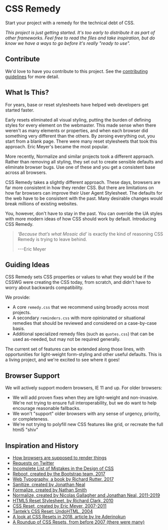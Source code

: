 # CSS Remedy

Start your project with a remedy for the technical debt of CSS.

_This project is just getting started. It's too early to distribute it as part of other frameworks. Feel free to read the files and take inspiration, but do know we have a ways to go before it's really "ready to use"._


## Contribute

We'd love to have you contribute to this project.
See the [contributing guidelines](CONTRIBUTING.md) for more detail.


## What Is This?

For years, base or reset stylesheets have helped web developers get started faster.

Early resets eliminated all visual styling, putting the burden of defining styles for every element on the webmaster. This made sense when there weren't as many elements or  properties, and when each browser did something very different than the others. By zeroing everything out, you start from a blank page. There were many reset stylesheets that took this approach. Eric Meyer's became the most popular.

More recently, Normalize and similar projects took a different approach. Rather than removing all styling, they set out to create sensible defaults and eliminate browser bugs. Use one of these and you get a consistent base across all browsers.

CSS Remedy takes a slightly different approach. These days, browsers are far more consistent in how they render CSS. But there are limitations on how far browsers can improve their User Agent Stylesheet. The defaults for the web have to be consistent with the past. Many desirable changes would break millions of existing websites.

You, however, don't have to stay in the past. You can override the UA styles with more modern ideas of how CSS should work by default. Introducing CSS Remedy.

> *‘Because that’s what Mosaic did’* is exactly the kind of reasoning CSS Remedy is trying to leave behind.
>
> ---Eric Meyer

## Guiding Ideas

CSS Remedy sets CSS properties or values to what they would be if the CSSWG were creating the CSS today, from scratch, and didn't have to worry about backwards compatibility.

We provide:
- A core `remedy.css` that we recommend using broadly across most projects.
- A secondary `reminders.css` with more opinionated or situational remedies that should be reviewed and considered on a case-by-case basis.
- Additional specialized remedy files (such as `quotes.css`) that can be used as-needed, but may not be required generally.

The current set of features can be extended along those lines, with opportunities for light-weight form-styling and other useful defaults. This is a living project, and we're excited to see where it goes!

## Browser Support

We will actively support modern browsers, IE 11 and up. For older browsers:

- We will add proven fixes when they are light-weight and non-invasive. We're not trying to ensure full interoperability, but we do want to help encourage reasonable fallbacks.
- We won't "support" older browsers with any sense of urgency, priority, or completeness.
- We're not trying to polyfill new CSS features like grid, or recreate the full html5 "shiv"

## Inspiration and History

* [How browsers are supposed to render things](https://html.spec.whatwg.org/multipage/rendering.html)
* [Requests on Twitter](https://twitter.com/jensimmons/status/1082396940237750272)
* [Incomplete List of Mistakes in the Design of CSS](https://wiki.csswg.org/ideas/mistakes)
* [Reboot, created by the Bootstrap team, 2017](https://getbootstrap.com/docs/4.0/content/reboot)
* [Web Typography, a book by Richard Rutter, 2017](http://book.webtypography.net)
* [Sanitize, created by Jonathan Neal](https://csstools.github.io/sanitize.css)
* [Formalize, created by Nathan Smith](https://formalize.me)
* [Normalize, created by Nicolas Gallagher and Jonathan Neal, 2011-2019](http://necolas.github.io/normalize.css)
* [HTML5 Reset Stylesheet, by Richard Clark, 2010](http://html5doctor.com/html-5-reset-stylesheet)
* [CSS Reset, created by Eric Meyer, 2007-2011](https://meyerweb.com/eric/tools/css/reset)
* [Tantek’s CSS Reset: UndoHTML, 2004](http://tantek.com/log/2004/undohtml.css)
* [A look at CSS Resets in 2018, article by Ire Aderinokun](https://bitsofco.de/a-look-at-css-resets-in-2018)
* [A Roundup of CSS Resets, from before 2007 (there were many)](https://perishablepress.com/a-killer-collection-of-global-css-reset-styles)
